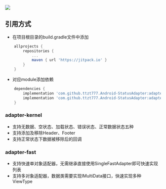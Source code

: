 [![](https://jitpack.io/v/ttzt777/Android-StatusAdapter.svg)](https://jitpack.io/#ttzt777/Android-StatusAdapter)
## 引用方式
- 在项目根目录的build.gradle文件中添加
```groovy
    allprojects {
        repositories {
            ...
            maven { url 'https://jitpack.io' }
        }
    }
```
- 对应module添加依赖
```groovy
    dependencies {
        implementation 'com.github.ttzt777.Android-StatusAdapter:adapter-kernel:1.0.1'
        implementation 'com.github.ttzt777.Android-StatusAdapter:adapter-fast:1.0.1'
    }
```
### **adapter-kernel**
- 支持无数据、空状态、加载状态、错误状态、正常数据状态五种
- 支持添加及移除Header、Footer
- 支持正常状态下数据被移除后的回调
### **adapter-fast**
- 支持快速单对象适配器，无需继承直接使用SingleFastAdapter即可快速实现列表
- 支持多对象适配器，数据类需要实现IMultiData接口，快速实现多种ViewType